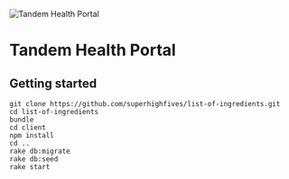 ![Tandem Health Portal](/Users/benguidolin/Documents/PATIENT-PORTAL/docs/logo_clipped_rev_3.png)

# Tandem Health Portal


## Getting started

``` shell
git clone https://github.com/superhighfives/list-of-ingredients.git
cd list-of-ingredients
bundle
cd client
npm install
cd ..
rake db:migrate
rake db:seed
rake start
```

